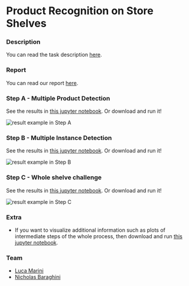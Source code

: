# Product Recognition on Store Shelves


### Description
You can read the task description [here](https://github.com/lucamarini22/Product-Recognition-on-Store-Shelves/blob/main/res/problem_description.pdf).

### Report
You can read our report [here]().

### Step A - Multiple Product Detection
See the results in [this jupyter notebook](https://github.com/lucamarini22/Product-Recognition-on-Store-Shelves/blob/main/stepA.ipynb). Or download and run it!

![result example in Step A](https://github.com/lucamarini22/Product-Recognition-on-Store-Shelves/blob/main/res/img_result_example/example_step_A.png?raw=true)

### Step B - Multiple Instance Detection
See the results in [this jupyter notebook](https://github.com/lucamarini22/Product-Recognition-on-Store-Shelves/blob/main/stepB.ipynb). Or download and run it!

![result example in Step B](https://github.com/lucamarini22/Product-Recognition-on-Store-Shelves/blob/main/res/img_result_example/example_step_B.png?raw=true)

### Step C - Whole shelve challenge
See the results in [this jupyter notebook](https://github.com/lucamarini22/Product-Recognition-on-Store-Shelves/blob/main/stepC.ipynb). Or download and run it!

![result example in Step C](https://github.com/lucamarini22/Product-Recognition-on-Store-Shelves/blob/main/res/img_result_example/example_step_C.png?raw=true)


### Extra
- If you want to visualize additional information such as plots of intermediate steps of the whole process, then download and run [this jupyter notebook](https://github.com/lucamarini22/Product-Recognition-on-Store-Shelves/blob/main/Product_Recognition_on_Store_Shelves.ipynb).

### Team

- [Luca Marini](https://github.com/lucamarini22) 
- [Nicholas Baraghini](https://github.com/NicholasBaraghini) 
